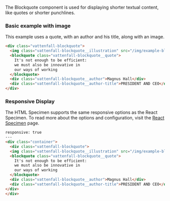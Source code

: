 The Blockquote component is used for displaying shorter textual content, like quotes or shorter punchlines.

### Basic example with image

This example uses a quote, with an author and his title, along with an image.

```html
<div class="vattenfall-blockquote">
  <img class="vattenfall-blockquote__illustration" src="/img/example-blockquote.png" />
  <blockquote class="vattenfall-blockquote__quote">
    It's not enough to be efficient:
    we must also be innovative in
    our ways of working
  </blockquote>
  <div class="vattenfall-blockquote__author">Magnus Hall</div>
  <div class="vattenfall-blockquote__author-title">PRESIDENT AND CEO</div>
</div>
```


### Responsive Display

The HTML Specimen supports the same responsive options as the React Specimen. To read more about the options and configuration, visit the [React Specimen](/specimens/react#responsive-display) page.

```html
responsive: true
---
<div class="container">
  <div class="vattenfall-blockquote">
  <img class="vattenfall-blockquote__illustration" src="/img/example-blockquote.png" />
  <blockquote class="vattenfall-blockquote__quote">
    It's not enough to be efficient:
    we must also be innovative in
    our ways of working
  </blockquote>
  <div class="vattenfall-blockquote__author">Magnus Hall</div>
  <div class="vattenfall-blockquote__author-title">PRESIDENT AND CEO</div>
</div>
</div>
```
